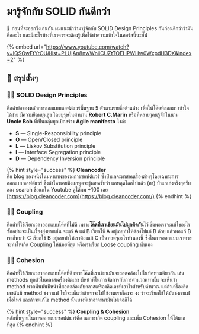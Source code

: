 # มารู้จักกับ SOLID กันดีกว่า

💬 ก่อนที่จะออกวิ่งเล่นกัน ผมแนะนำว่ามารู้จักกับ SOLID Design Principles กันก่อนดีกว่าว่ามันคืออะไร และมีอะไรบ้างที่เราควรจะต้องรู้เพื่อใช้ทำความเข้าใจในคอร์สนี้นะฮั๊ฟ

{% embed url="https://www.youtube.com/watch?v=lQSOwFtYrOU&list=PLUjAn8nwWniiCUZtTOEHPWHw0WxpdH3DX&index=2" %}

## 🎯 สรุปสั้นๆ

### 👨‍🚀 SOLID Design Principles

คือคำย่อของหลักการออกแบบซอฟต์แวร์พื้นฐาน 5 ตัวตามรายชื่อด้านล่าง เพื่อให้โค๊ดที่ออกมา เข้าใจได้ง่าย มีความยืดหยุ่นสูง โดยบุรุษในตำนาน **Robert C.Marin** หรือที่หลายๆคนรู้จักในนาม **Uncle Bob** ที่เป็นกลุ่มบุกเบิกสร้าง **Agile manifesto** ไงล่ะ

* **S** — Single-Responsibility principle
* **O** — Open/Closed principle
* **L** — Liskov Substitution principle
* **I** — Interface Segregation principle
* **D** — Dependency Inversion principle

{% hint style="success" %}
**Cleancoder**  
คือ blog ของหนึ่งในมหาเทพของวงการซอฟต์แวร์ ซึ่งป๋าแกจะมาสอนเรื่องต่างๆโดยเฉพาะการออกแบบซอฟต์แวร์ ซึ่งถ้าใครเคยฟังแกพูดจะรู้เลยครับว่า แกหลุดโลกไปแล้ว \(ฮา\) ป๋าแกเก่งจริงๆครับลอง search ชื่อแกใน Youtube ดูได้ผม +100 เลย  
[https://blog.cleancoder.com](https://blog.cleancoder.com/)
{% endhint %}

### 👨‍🚀 Coupling

คือคำที่ใช้เรียกเวลาออกแบบโค๊ดที่ไม่ดี เพราะ**โค๊ดที่เราเขียนมันไปผูกติดกัน**ไว้ ซึ่งพอเราจะแก้ไขอะไรซักอย่างจะเป็นเรื่องยุ่งยากเช่น จะแก้ A แต่ B เรียกใช้ A อยู่เลยทำให้ต้องไปแก้ B ด้วย แล้วพอแก้ B เราก็พบว่า C เรียกใช้ B อยู่เลยทำให้เราต้องแก้ C เป็นทอดๆอะไรทำนองนี้ ซึ่งในการออกแบบเราควรจะทำให้เกิด Coupling ให้น้อยที่สุด หรือเราเรียก Loose coupling นั่นเอง

### 👨‍🚀 Cohesion

คือคำที่ใช้เรียกเวลาออกแบบโค๊ดที่ดี เพราโค๊ดที่เราเขียนมันจะสอดคล้องไปในทิศทางเดียวกัน เช่น methods ทุกตัวในคลาสเครื่องคิดเลข มีหน้าที่ในการจัดการกับการคำนวณเท่านั้น จะเห็นว่า method พวกนั้นมันมีหน้าที่สอดคล้องกับคลาสเครื่องคิดเลขที่เอาไวสำหรับคำนวณ แต่ถ้าเครื่องคิดเลขดันมี method ชงกาแฟ ไรงี้จะเห็นว่าถ้าเราจะไปใช้งานเราก็คงจะ งง ว่าจะเรียกใช้ให้มันชงกาแฟเมื่อไหร่ และถ้าจะแก้ไข method นั้นบางทีเราอาจะหามันไม่เจอก็ได้

{% hint style="success" %}
**Coupling & Cohesion**  
หลักพื้นฐานในการออกแบบซอฟต์แวร์คือ ลดการเกิด coupling และเพิ่ม Cohesion ให้ได้มากที่สุด
{% endhint %}

